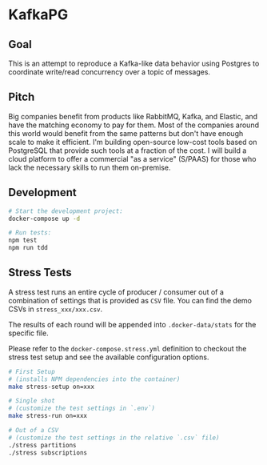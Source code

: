 # KafkaPG

## Goal

This is an attempt to reproduce a Kafka-like data behavior using Postgres to coordinate write/read concurrency over a topic of messages.

## Pitch

Big companies benefit from products like RabbitMQ, Kafka, and Elastic, and have the matching economy to pay for them. Most of the companies around this world would benefit from the same patterns but don't have enough scale to make it efficient. I'm building open-source low-cost tools based on PostgreSQL that provide such tools at a fraction of the cost. I will build a cloud platform to offer a commercial "as a service" (S/PAAS) for those who lack the necessary skills to run them on-premise.

## Development

```bash
# Start the development project:
docker-compose up -d

# Run tests:
npm test
npm run tdd
```

## Stress Tests

A stress test runs an entire cycle of producer / consumer out of a combination of settings that is provided as `CSV` file.
You can find the demo CSVs in `stress_xxx/xxx.csv`.

The results of each round will be appended into `.docker-data/stats` for the specific file.

Please refer to the `docker-compose.stress.yml` definition to checkout the stress test setup and see the available configuration options.

```bash
# First Setup
# (installs NPM dependencies into the container)
make stress-setup on=xxx

# Single shot
# (customize the test settings in `.env`)
make stress-run on=xxx

# Out of a CSV
# (customize the test settings in the relative `.csv` file)
./stress partitions
./stress subscriptions
```
